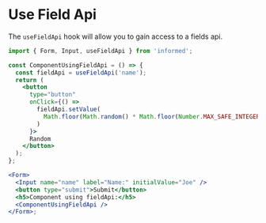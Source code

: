 # Use Field Api

The `useFieldApi` hook will allow you to gain access to a fields api.

<!-- STORY -->

```jsx
import { Form, Input, useFieldApi } from 'informed';

const ComponentUsingFieldApi = () => {
  const fieldApi = useFieldApi('name');
  return (
    <button
      type="button"
      onClick={() =>
        fieldApi.setValue(
          Math.floor(Math.random() * Math.floor(Number.MAX_SAFE_INTEGER))
        )
      }>
      Random
    </button>
  );
};

<Form>
  <Input name="name" label="Name:" initialValue="Joe" />
  <button type="submit">Submit</button>
  <h5>Component using fieldApi:</h5>
  <ComponentUsingFieldApi />
</Form>;
```
